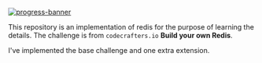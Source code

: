 [![progress-banner](https://backend.codecrafters.io/progress/redis/6ac6bbea-f403-4ada-ac9e-765e1af43b2c)](https://app.codecrafters.io/users/codecrafters-bot?r=2qF)

This repository is an implementation of redis for the purpose of learning the details.
The challenge is from `codecrafters.io` **Build your own Redis**.

I've implemented the base challenge and one extra extension.